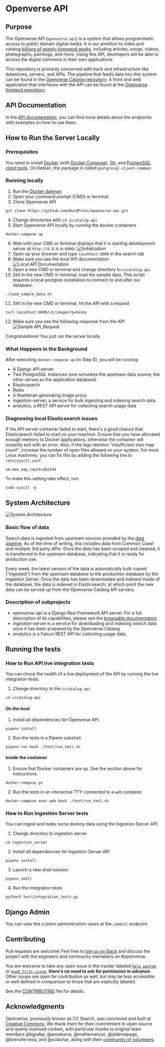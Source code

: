 # Openverse API

## Purpose

The Openverse API (`openverse-api`) is a system that allows programmatic access to public domain digital media. It is our ambition to index and catalog [billions of openly-licensesd works](https://stateof.creativecommons.org/), including articles, songs, videos, photographs, paintings, and more. Using this API, developers will be able to access the digital commons in their own applications.

This repository is primarily concerned with back end infrastructure like datastores, servers, and APIs. The pipeline that feeds data into this system can be found in the [Openverse Catalog repository](https://github.com/WordPress/openverse-catalog). A front end web application that interfaces with the API can be found at the [Openverse frontend repository](https://github.com/WordPress/openverse-frontend).

## API Documentation

In the [API documentation](https://api.openverse.engineering), you can find more details about the endpoints with examples on how to use them.

## How to Run the Server Locally

### Prerequisites

You need to install [Docker](https://docs.docker.com/install/) (with [Docker Compose](https://docs.docker.com/compose/install/)), [Git](https://git-scm.com/downloads), and [PostgreSQL client tools](https://www.postgresql.org/download/). On Debian, the package is called `postgresql-client-common`.

### Running locally

1. Run the [Docker daemon](https://docs.docker.com/config/daemon/)
2. Open your command prompt (CMD) or terminal
3. Clone Openverse API

```
git clone https://github.com/WordPress/openverse-api.git
```

4. Change directories with `cd cccatalog-api`
5. Start Openverse API locally by running the docker containers

```
docker-compose up
```

6. Wait until your CMD or terminal displays that it is starting development server at `http://0.0.0.0:8000/`
   ![Initialization](initialization.PNG)
7. Open up your browser and type `localhost:8000` in the search tab
8. Make sure you see the local API documentation
   ![Local API Documentation](local_api_documentation.PNG)
9. Open a new CMD or terminal and change directory to `cccatalog-api`
10. Still in the new CMD or terminal, load the sample data. This script requires a local postgres installation to connect to and alter our database.

```
./load_sample_data.sh
```

11. Still in the new CMD or terminal, hit the API with a request

```
curl localhost:8000/v1/images?q=honey
```

12. Make sure you see the following response from the API
    ![Sample API_Request](localhost_request.PNG)

Congratulations! You just ran the server locally.

### What Happens In the Background

After executing `docker-compose up` (in Step 5), you will be running:

- A Django API server
- Two PostgreSQL instances (one simulates the upstream data source, the other serves as the application database)
- Elasticsearch
- Redis
- A thumbnail-generating image proxy
- ingestion-server, a service for bulk ingesting and indexing search data.
- analytics, a REST API server for collecting search usage data

### Diagnosing local Elasticsearch issues

If the API server container failed to start, there's a good chance that Elasticsearch failed to start on your machine. Ensure that you have allocated enough memory to Docker applications, otherwise the container will instantly exit with an error. Also, if the logs mention "insufficient max map count", increase the number of open files allowed on your system. For most Linux machines, you can fix this by adding the following line to `/etc/sysctl.conf`:

```
vm.max_map_count=262144
```

To make this setting take effect, run:

```
sudo sysctl -p
```

## System Architecture

![System Architecture](system_architecture.png)

### Basic flow of data

Search data is ingested from upstream sources provided by the [data pipeline](https://github.com/WordPress/openverse-catalog). As of the time of writing, this includes data from Common Crawl and multiple 3rd party APIs. Once the data has been scraped and cleaned, it is transferred to the upstream database, indicating that it is ready for production use.

Every week, the latest version of the data is automatically bulk copied ("ingested") from the upstream database to the production database by the Ingestion Server. Once the data has been downloaded and indexed inside of the database, the data is indexed in Elasticsearch, at which point the new data can be served up from the Openverse Catalog API servers.

### Description of subprojects

- _openverse-api_ is a Django Rest Framework API server. For a full description of its capabilities, please see the [browsable documentation](https://api.openverse.engineering).
- _ingestion-server_ is a service for downloading and indexing search data once it has been prepared by the Openverse Catalog
- _analytics_ is a Falcon REST API for collecting usage data.

## Running the tests

### How to Run API live integration tests

You can check the health of a live deployment of the API by running the live integration tests.

1. Change directory to the `cccatalog-api`

```
cd cccatalog-api
```

#### On the host

1. Install all dependencies for Openverse API.
```
pipenv install
```

2. Run the tests in a Pipenv subshell.
```
pipenv run bash ./test/run_test.sh
```

#### Inside the container

1. Ensure that Docker containers are up. See the section above for instructions.
```
docker-compose ps
```

2. Run the tests in an interactive TTY connected to a `web` container.
```
docker-compose exec web bash ./test/run_test.sh
```

### How to Run Ingestion Server tests

You can ingest and index some dummy data using the Ingestion Server API.

1. Change directory to ingestion server

```
cd ingestion_server
```

2. Install all dependencies for Ingestion Server API

```
pipenv install
```

3. Launch a new shell session

```
pipenv shell
```

4. Run the integration tests

```
python3 test/integration_tests.py
```

## Django Admin

You can view the custom administration views at the `/admin/` endpoint.

## Contributing

Pull requests are welcome! Feel free to [join us on Slack](https://make.wordpress.org/chat/) and discuss the project with the engineers and community memebers on #openverse.

You are welcome to take any open issue in the tracker labeled [`help wanted`](https://github.com/WordPress/openverse-api/labels/help%20wanted) or [`good first issue`](https://github.com/WordPress/openverse-api/labels/good%20first%20issue); **there's no need to ask for permission in advance**. Other issues are open for contribution as well, but may be less accessible or well defined in comparison to those that are explicitly labeled.

See the [CONTRIBUTING](CONTRIBUTING.md) file for details.

## Acknowledgments

Openverse, previously known as CC Search, was concieved and built at [Creative Commons](https://creativecommons.org). We thank them for their commitment to open source and openly licensed content, with particular thanks to original team members @kgodey, @annatuma, @mathemancer, @aldenstpage, @brenoferreira, and @sclachar, along with their [community of volunteers](https://opensource.creativecommons.org/community/community-team/).
